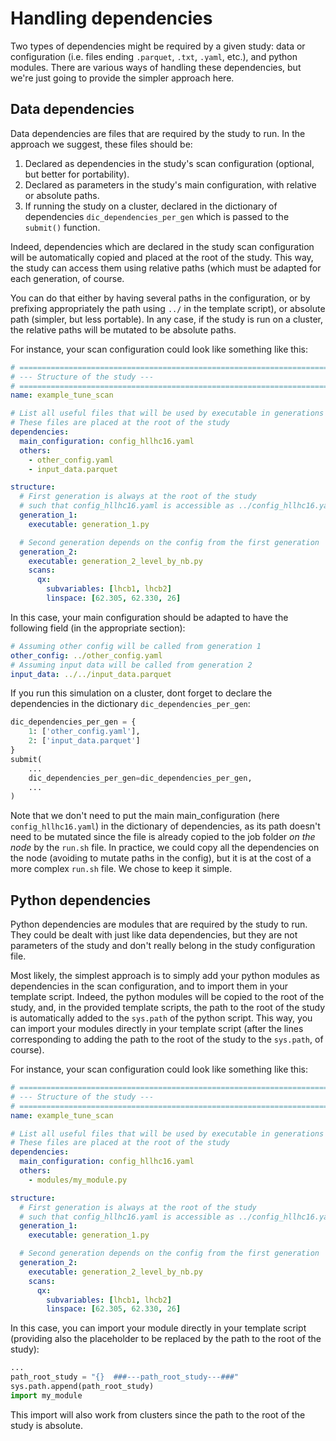 # Handling dependencies

Two types of dependencies might be required by a given study: data or configuration (i.e. files ending `.parquet`, `.txt`, `.yaml`, etc.), and python modules. There are various ways of handling these dependencies, but we're just going to provide the simpler approach here.

## Data dependencies

Data dependencies are files that are required by the study to run. In the approach we suggest, these files should be:

1. Declared as dependencies in the study's scan configuration (optional, but better for portability).
2. Declared as parameters in the study's main configuration, with relative or absolute paths.
3. If running the study on a cluster, declared in the dictionary of dependencies `dic_dependencies_per_gen` which is passed to the `submit()` function.

Indeed, dependencies which are declared in the study scan configuration will be automatically copied and placed at the root of the study. This way, the study can access them using relative paths (which must be adapted for each generation, of course. 

You can do that either by having several paths in the configuration, or by prefixing appropriately the path using `../` in the template script), or absolute path (simpler, but less portable). In any case, if the study is run on a cluster, the relative paths will be mutated to be absolute paths.

For instance, your scan configuration could look like something like this:

```yaml title="config_scan.yaml"
# ==================================================================================================
# --- Structure of the study ---
# ==================================================================================================
name: example_tune_scan

# List all useful files that will be used by executable in generations below
# These files are placed at the root of the study
dependencies:
  main_configuration: config_hllhc16.yaml
  others:
    - other_config.yaml
    - input_data.parquet

structure:
  # First generation is always at the root of the study
  # such that config_hllhc16.yaml is accessible as ../config_hllhc16.yaml
  generation_1:
    executable: generation_1.py

  # Second generation depends on the config from the first generation
  generation_2:
    executable: generation_2_level_by_nb.py
    scans:
      qx:
        subvariables: [lhcb1, lhcb2]
        linspace: [62.305, 62.330, 26]
```

In this case, your main configuration should be adapted to have the following field (in the appropriate section):

```yaml title="config_hllhc16.yaml"
# Assuming other config will be called from generation 1
other_config: ../other_config.yaml
# Assuming input data will be called from generation 2
input_data: ../../input_data.parquet
```

If you run this simulation on a cluster, dont forget to declare the dependencies in the dictionary `dic_dependencies_per_gen`:

```python title="submit.py"
dic_dependencies_per_gen = {
    1: ['other_config.yaml'],
    2: ['input_data.parquet']
}
submit(
    ...
    dic_dependencies_per_gen=dic_dependencies_per_gen,
    ...
)
```

Note that we don't need to put the main main_configuration (here `config_hllhc16.yaml`) in the dictionary of dependencies, as its path doesn't need to be mutated since the file is already copied to the job folder _on the node_ by the `run.sh` file. In practice, we could copy all the dependencies on the node (avoiding to mutate paths in the config), but it is at the cost of a more complex `run.sh` file. We chose to keep it simple.

## Python dependencies

Python dependencies are modules that are required by the study to run. They could be dealt with just like data dependencies, but they are not parameters of the study and don't really belong in the study configuration file.

Most likely, the simplest approach is to simply add your python modules as dependencies in the scan configuration, and to import them in your template script. Indeed, the python modules will be copied to the root of the study, and, in the provided template scripts, the path to the root of the study is automatically added to the `sys.path` of the python script. This way, you can import your modules directly in your template script (after the lines corresponding to adding the path to the root of the study to the `sys.path`, of course).

For instance, your scan configuration could look like something like this:

```yaml title="config_scan.yaml"
# ==================================================================================================
# --- Structure of the study ---
# ==================================================================================================
name: example_tune_scan

# List all useful files that will be used by executable in generations below
# These files are placed at the root of the study
dependencies:
  main_configuration: config_hllhc16.yaml
  others:
    - modules/my_module.py

structure:
  # First generation is always at the root of the study
  # such that config_hllhc16.yaml is accessible as ../config_hllhc16.yaml
  generation_1:
    executable: generation_1.py

  # Second generation depends on the config from the first generation
  generation_2:
    executable: generation_2_level_by_nb.py
    scans:
      qx:
        subvariables: [lhcb1, lhcb2]
        linspace: [62.305, 62.330, 26]
```

In this case, you can import your module directly in your template script (providing also the placeholder to be replaced by the path to the root of the study):

```python
...
path_root_study = "{}  ###---path_root_study---###"
sys.path.append(path_root_study)
import my_module
```

This import will also work from clusters since the path to the root of the study is absolute.
